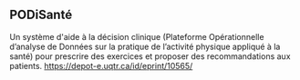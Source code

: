 
## PODiSanté
Un système d'aide à la décision clinique (Plateforme Opérationnelle d’analyse de Données sur la pratique de l’activité physique
appliqué à la santé) pour prescrire des exercices et proposer des recommandations aux patients.
https://depot-e.uqtr.ca/id/eprint/10565/
